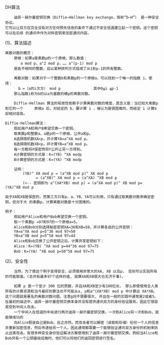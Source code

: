 DH算法

		迪菲－赫尔曼密钥交换（Diffie–Hellman key exchange，简称“D–H”） 是一种安全协议。
	它可以让双方在完全没有对方任何预先信息的条件下通过不安全信道建立起一个密钥。这个密钥可以在后续	的通讯中作为对称密钥来加密通讯内容。

(1)、算法描述

	离散对数的概念：
		原根：如果a是素数p的一个原根，那么数值：
           a mod p，a^2 mod p，…，a^(p-1) mod p
        是各不相同的整数，且以某种排列方式组成了从1到p-1的所有整数。
 		
		离散对数：如果对于一个整数b和素数p的一个原根a，可以找到一个唯一的指数 i，使得：
          b =（a的i次方） mod p               其中0≦i ≦p-1
    	那么指数i称为b的以a为基数的模p的离散对数。
    	
		Diffie-Hellman 算法的有效性依赖于计算离散对数的难度，其含义是：当已知大素数p和它的一个		原根a 后，对给定的 b，要计算 i ，被认为是很困难的，而给定 i 计算b 却相对容易。
		
	Diffie-Hellman算法：
		假如用户A和用户B希望交换一个密钥。
		取素数p和整数a，a是p的一个原根，公开a和p。
		A选择随机数XA<p，并计算YA=a^XA mod p。
		B选择随机数XB<p，并计算YB=a^XB mod p。
		每一方都将X保密而将Y公开让另一方得到。
		A计算密钥的方式是：K=(YB) ^XA modp
		B计算密钥的方式是：K=(YA) ^XB modp
		
		证明：
            (YB)^ XA mod p = (a^XB mod p)^ XA mod p
                  = (a^XB)^ XA mod p = (a^XA) ^XB mod p    
            (<-- 密钥即为 a^(XA*XB) mod p) = (a^XA mod p)^ XB mod p= (YA)^XB mod p
                         
	由于XA和XB是保密的，而第三方只有p、a、YB、YA可以利用，只有通过取离散对数来确定密钥，但对于大	的素数p，计算离散对数是十分困难的。

	例子：
		假如用户Alice和用户Bob希望交换一个密钥。
		取一个素数p =97和97的一个原根a=5。
		Alice和Bob分别选择秘密密钥XA=36和XB=58，并计算各自的公开密钥：
		YA=a^XA mod p=5^36 mod 97=50
		YB=a^XB mod p=5^58 mod 97=44
		Alice和Bob交换了公开密钥之后，计算共享密钥如下：
		Alice：K=(YB) ^XA mod p=44^36 mod 97=75
		Bob：K=(YA) ^XB mod p=50^58 mod 97=75 
		
(2)、安全性
	
		当然，为了使这个例子变得安全，必须使用非常大的XA, XB 以及p， 否则可以实验所有的可能取值。(总共有最多97个这样的值, 就算XA和XB很大也无济于事)。

		如果 p 是一个至少 300 位的质数，并且XA和XB至少有100位长， 那么即使使用全人类所有的计算资源和当今最好的算法也不可能从a, p和a^(XA*XB) mod p 中计算出 XA*XB。这个问题就是著名的离散对数问题。注意g则不需要很大, 并且在一般的实践中通常是2或者5。
	在最初的描述中，迪菲－赫尔曼密钥交换本身并没有提供通讯双方的身份验证服务，因此它很容易受到中间人攻击。 
		一个中间人在信道的中央进行两次迪菲－赫尔曼密钥交换，一次和Alice另一次和Bob，就能够成功的
		向Alice假装自己是Bob，反之亦然。而攻击者可以解密（读取和存储）任何一个人的信息并重新加密信息，然后传递给另一个人。因此通常都需要一个能够验证通讯双方身份的机制来防止这类攻击。有很多种安全身份验证解决方案使用到了迪菲－赫尔曼密钥交换。例如当Alice和Bob共有一个公钥基础设施时，他们可以将他们的返回密钥进行签名。
		
